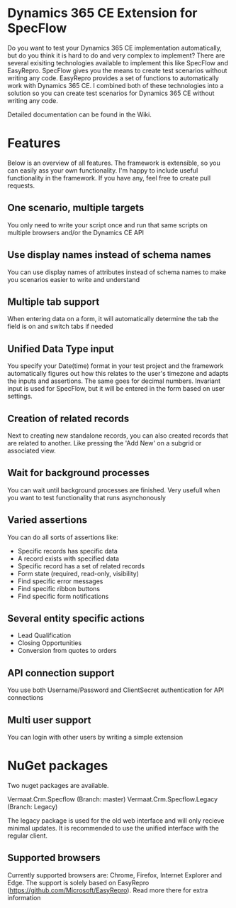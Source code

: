 # Dynamics 365 CE Extension for SpecFlow
Do you want to test your Dynamics 365 CE implementation automatically, but do you think it is hard to do and very complex to implement? There are several exisiting technologies available to implement this like SpecFlow and EasyRepro. SpecFlow gives you the means to create test scenarios without writing any code. EasyRepro provides a set of functions to automatically work with Dynamics 365 CE. I combined both of these technologies into a solution so you can create test scenarios for Dynamics 365 CE without writing any code.

Detailed documentation can be found in the Wiki.

# Features
Below is an overview of all features. The framework is extensible, so you can easily ass your own functionality. I'm happy to include useful functionality in the framework. If you have any, feel free to create pull requests.

## One scenario, multiple targets
You only need to write your script once and run that same scripts on multiple browsers and/or the Dynamics CE API

## Use display names instead of schema names
You can use display names of attributes instead of schema names to make you scenarios easier to write and understand

## Multiple tab support
When entering data on a form, it will automatically determine the tab the field is on and switch tabs if needed

## Unified Data Type input
You specify your Date(time) format in your test project and the framework automatically figures out how this relates to the user's timezone and adapts the inputs and assertions. The same goes for decimal numbers. Invariant input is used for SpecFlow, but it will be entered in the form based on user settings.

## Creation of related records
Next to creating new standalone records, you can also created records that are related to another. Like pressing the 'Add New' on a subgrid or associated view.

## Wait for background processes
You can wait until background processes are finished. Very usefull when you want to test functionality that runs asynchonously

## Varied assertions
You can do all sorts of assertions like:
* Specific records has specific data
* A record exists with specified data
* Specific record has a set of related records
* Form state (required, read-only, visibility)
* Find specific error messages
* Find specific ribbon buttons
* Find specific form notifications

## Several entity specific actions
* Lead Qualification
* Closing Opportunities
* Conversion from quotes to orders

## API connection support
You use both Username/Password and ClientSecret authentication for API connections

## Multi user support
You can login with other users by writing a simple extension

# NuGet packages

Two nuget packages are available.

Vermaat.Crm.Specflow (Branch: master) 
Vermaat.Crm.Specflow.Legacy (Branch: Legacy)

The legacy package is used for the old web interface and will only recieve minimal updates. It is recommended to use the unified interface with the regular client.

## Supported browsers

Currently supported browsers are: Chrome, Firefox, Internet Explorer and Edge. The support is solely based on EasyRepro (https://github.com/Microsoft/EasyRepro). Read more there for extra information
